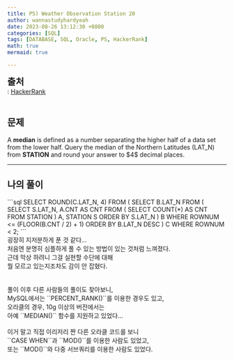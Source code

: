 ```yaml
---
title: PS) Weather Observation Station 20
author: wannastudyhardyeah
date: 2023-08-26 13:12:30 +0800
categories: [SQL]
tags: [DATABASE, SQL, Oracle, PS, HackerRank]
math: true
mermaid: true

---
```

<span style="font-size: 1.3rem;"><b>출처</b></span><br>
\: <a href="https://www.hackerrank.com/challenges/what-type-of-triangle/problem">HackerRank</a>
<br><br>
<h2 id="problem">문제</h2>
A <b>median</b> is defined as a number separating the higher half of a data set from the lower half. Query the median of the Northern Latitudes (LAT_N) from <b>STATION</b> and round your answer to $4$ decimal places.
<hr>
<h2 id="my-solved">나의 풀이</h2>
```sql
SELECT ROUND(C.LAT_N, 4)
FROM (
    SELECT B.LAT_N
    FROM (
        SELECT S.LAT_N, A.CNT AS CNT
        FROM (
            SELECT COUNT(*) AS CNT
            FROM STATION
        ) A, STATION S
        ORDER BY S.LAT_N
    ) B
    WHERE ROWNUM <= (FLOOR(B.CNT / 2) + 1)
    ORDER BY B.LAT_N DESC
) C
WHERE ROWNUM < 2;
```
<br>
굉장히 지저분하게 푼 것 같다...<br>
처음엔 분명히 심플하게 풀 수 있는 방법이 있는 것처럼 느껴졌다.<br>
근데 막상 하려니 그걸 실현할 수단에 대해<br>
뭘 모르고 있는지조차도 감이 안 잡혔다.<br>
<br>
<br>
풀이 이후 다른 사람들의 풀이도 찾아보니,<br>
MySQL에서는 ``PERCENT_RANK()``를 이용한 경우도 있고,<br>
오라클의 경우, 10g 이상의 버전에서는<br>
아예 ``MEDIAN()`` 함수를 지원하고 있었다...<br>
<br>
이거 말고 직접 이리저리 짠 다른 오라클 코드를 보니<br>
``CASE WHEN``과 ``MOD()``를 이용한 사람도 있었고,<br>
또는 ``MOD()``와 다중 서브쿼리를 이용한 사람도 있었다.<br>